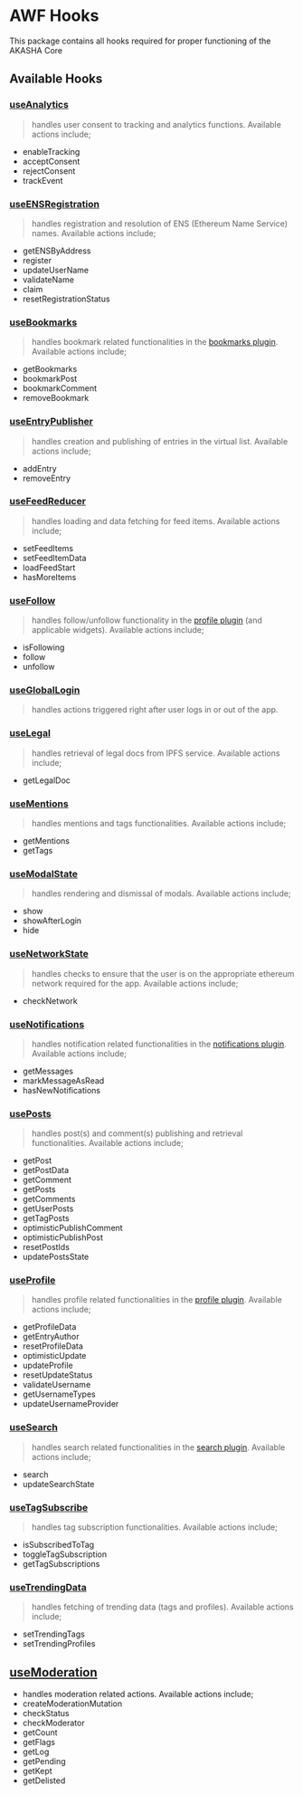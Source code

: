 # AWF Hooks

This package contains all hooks required for proper functioning of the AKASHA Core

## Available Hooks

### [useAnalytics](./src/use-analytics.ts)
> handles user consent to tracking and analytics functions. Available actions include;
- enableTracking
- acceptConsent
- rejectConsent
- trackEvent

### [useENSRegistration](./src/use-ens-registration.ts)
> handles registration and resolution of ENS (Ethereum Name Service) names. Available actions include;
- getENSByAddress
- register
- updateUserName
- validateName
- claim
- resetRegistrationStatus

### [useBookmarks](./src/use-entry-bookmark.ts)
> handles bookmark related functionalities in the [bookmarks plugin](../plugins/bookmarks/README.md). Available actions include;
- getBookmarks
- bookmarkPost
- bookmarkComment
- removeBookmark


### [useEntryPublisher](./src/use-entry-publisher.ts)
> handles creation and publishing of entries in the virtual list. Available actions include;
- addEntry
- removeEntry

### [useFeedReducer](./src/use-feed-reducer.ts)
> handles loading and data fetching for feed items. Available actions include;
- setFeedItems
- setFeedItemData
- loadFeedStart
- hasMoreItems

### [useFollow](./src/use-follow.ts)
> handles follow/unfollow functionality in the [profile plugin](../plugins/profile/README.md) (and applicable widgets). Available actions include;
- isFollowing
- follow
- unfollow

### [useGlobalLogin](./src/use-global-login.ts)
> handles actions triggered right after user logs in or out of the app.

### [useLegal](./src/use-legal.ts)
> handles retrieval of legal docs from IPFS service. Available actions include;
- getLegalDoc

### [useMentions](./src/use-mentions.ts)
> handles mentions and tags functionalities. Available actions include;
- getMentions
- getTags

### [useModalState](./src/use-modal-state.ts)
> handles rendering and dismissal of modals. Available actions include;
- show
- showAfterLogin
- hide


### [useNetworkState](./src/use-network-state.ts)
> handles checks to ensure that the user is on the appropriate ethereum network required for the app. Available actions include;
- checkNetwork

### [useNotifications](./src/use-notifications.ts)
> handles notification related functionalities in the [notifications plugin](../plugins/notifications/README.md). Available actions include;
- getMessages
- markMessageAsRead
- hasNewNotifications

### [usePosts](./src/use-posts.ts)
> handles post(s) and comment(s) publishing and retrieval functionalities. Available actions include;
- getPost
- getPostData
- getComment
- getPosts
- getComments
- getUserPosts
- getTagPosts
- optimisticPublishComment
- optimisticPublishPost
- resetPostIds
- updatePostsState

### [useProfile](./src/use-profile.ts)
> handles profile related functionalities in the [profile plugin](../plugins/profile/README.md). Available actions include;
- getProfileData
- getEntryAuthor
- resetProfileData
- optimisticUpdate
- updateProfile
- resetUpdateStatus
- validateUsername
- getUsernameTypes
- updateUsernameProvider

### [useSearch](./src/use-search.ts)
> handles search related functionalities in the [search plugin](../plugins/search/README.md). Available actions include;
- search
- updateSearchState


### [useTagSubscribe](./src/use-tag-subscribe.ts)
> handles tag subscription functionalities. Available actions include;
- isSubscribedToTag
- toggleTagSubscription
- getTagSubscriptions

### [useTrendingData](./src/use-trending-data.ts)
> handles fetching of trending data (tags and profiles). Available actions include;
- setTrendingTags
- setTrendingProfiles

## [useModeration](./src/use-moderation.ts)
- handles moderation related actions. Available actions include;
- createModerationMutation
- checkStatus
- checkModerator
- getCount
- getFlags
- getLog
- getPending
- getKept
- getDelisted

